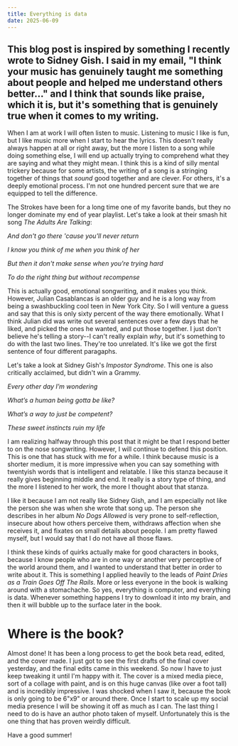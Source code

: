 ```yaml
---
title: Everything is data
date: 2025-06-09
---
```


This blog post is inspired by something I recently wrote to Sidney Gish. I said in my email, "I think your music has genuinely taught me something about people and helped me understand others better..." and I think that sounds like praise, which it is, but it's something that is genuinely true when it comes to my writing.
---

When I am at work I will often listen to music. Listening to music I like is fun, but I like music more when I start to hear the lyrics. This doesn't really always happen at all or right away, but the more I listen to a song while doing something else, I will end up actually trying to comprehend what they are saying and what they might mean. I think this is a kind of silly mental trickery because for some artists, the writing of a song is a stringing together of things that *sound* good together and are clever. For others, it's a deeply emotional process. I'm not one hundred percent sure that we are equipped to tell the difference.

The Strokes have been for a long time one of my favorite bands, but they no longer dominate my end of year playlist. Let's take a look at their smash hit song *The Adults Are Talking*:

*And don't go there 'cause you'll never return*

*I know you think of me when you think of her*

*But then it don't make sense when you're trying hard*

*To do the right thing but without recompense*

This is actually good, emotional songwriting, and it makes you think. However, Julian Casablancas is an older guy and he is a long way from being a swashbuckling cool teen in New York City. So I will venture a guess and say that this is only sixty percent of the way there emotionally. What I think Julian did was write out several sentences over a few days that he liked, and picked the ones he wanted, and put those together. I just don't believe he's telling a story--I can't really explain *why*, but it's something to do with the last two lines. They're too unrelated. It's like we got the first sentence of four different paragaphs.

Let's take a look at Sidney Gish's *Impostor Syndrome*. This one is also critically acclaimed, but didn't win a Grammy.

*Every other day I’m wondering*

*What’s a human being gotta be like?*

*What’s a way to just be competent?*

*These sweet instincts ruin my life*

I am realizing halfway through this post that it might be that I respond better to on the nose songwriting. However, I will continue to defend this position. This is one that has stuck with me for a while. I think because music is a shorter medium, it is more impressive when you can say something with twentyish words that is intelligent and relatable. I like this stanza because it really gives beginning middle and end. It really is a story type of thing, and the more I listened to her work, the more I thought about that stanza.

I like it because I am not really like Sidney Gish, and I am especially not like the person she was when she wrote that song up. The person she describes in her album *No Dogs Allowed* is very prone to self-reflection, insecure about how others perceive them, withdraws affection when she receives it, and fixates on small details about people. I am pretty flawed myself, but I would say that I do not have all those flaws.

I think these kinds of quirks actually make for good characters in books, because I know people who are in one way or another very perceptive of the world around them, and I wanted to understand that better in order to write about it. This is something I applied heavily to the leads of *Paint Dries as a Train Goes Off The Rails*. More or less everyone in the book is walking around with a stomachache. So yes, everything is computer, and everything is data. Whenever something happens I try to download it into my brain, and then it will bubble up to the surface later in the book.

# Where is the book?

Almost done! It has been a long process to get the book beta read, edited, and the cover made. I just got to see the first drafts of the final cover yesterday, and the final edits came in this weekend. So now I have to just keep tweaking it until I'm happy with it. The cover is a mixed media piece, sort of a collage with paint, and is on this huge canvas (like over a foot tall) and is incredibly impressive. I was shocked when I saw it, because the book is only going to be 6"x9" or around there. Once I start to scale up my social media presence I will be showing it off as much as I can. The last thing I need to do is have an author photo taken of myself. Unfortunately this is the one thing that has proven weirdly difficult.

Have a good summer!
